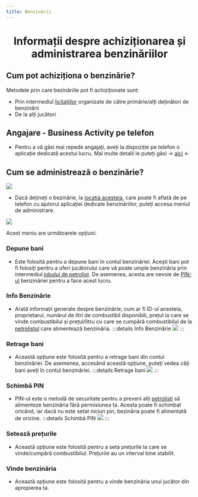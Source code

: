 ```yaml
---
title: Benzinării
---
```


# <center>Informații despre achiziționarea și administrarea benzinăriilor</center>

## Cum pot achiziționa o benzinărie?

Metodele prin care bezinăriile pot fi achiziționate sunt:

- Prin intermediul [licitațiilor](auction) organizate de către primărie/alți deținători de benzinării
- De la alți jucători

## Angajare - Business Activity pe telefon

- Pentru a vă găsi mai repede angajați, aveți la dispoziție pe telefon o aplicație dedicată acestui lucru. Mai multe detalii le puteți găsi -> [aici](/general/telefon.html#aplicatia-business-activity) <-

## Cum se administrează o benzinărie?

![](https://i.imgur.com/5kS5v6L.png)

- Dacă dețineți o bezinărie, la [locația acesteia](/general/telefon), care poate fi aflată de pe telefon cu ajutorul aplicației dedicate benzinăriilor, puteți accesa meniul de administrare.

![](https://i.imgur.com/YYv7KiJ.png)

Acest meniu are următoarele opțiuni:

### Depune bani
- Este folosită pentru a depune bani în contul benzinăriei. Acești bani pot fi folosiți pentru a oferi jucătorului care vă poate umple benzinăria prin intermediul [jobului de petrolist](/jobs/petrolist). De asemenea, acesta are nevoie de [PIN-ul](#schimba-pin) benzinăriei pentru a face acest lucru.

### Info Benzinărie
- Arată informații generale despre benzinărie, cum ar fi ID-ul acesteia, proprietarul, numărul de litri de combustibil disponibili, prețul la care se vinde combustibilul și prețul/litru cu care se cumpără combustibilul de la [petrolistul](/jobs/petrolist) care alimentează benzinăria.
:::details Info Benzinărie
![](https://i.imgur.com/hqCmXW0.png)
:::

### Retrage bani
- Această opțiune este folosită pentru a retrage bani din contul benzinăriei. De asemenea, accesând această opțiune, puteți vedea câți bani aveți în contul benzinăriei.
:::details Retrage bani
![](https://i.imgur.com/B0IPDBt.png)
:::

### Schimbă PIN
- PIN-ul este o metodă de securitate pentru a preveni alți [petroliști](/jobs/petrolist) să alimenteze benzinăria fără permisiunea ta. Acesta poate fi schimbat oricând, iar dacă nu este setat niciun pin, bezinăria poate fi alimentată de oricine.
:::details Schimbă PIN
![](https://i.imgur.com/yih2IWD.png)
:::

### Setează prețurile
- Această opțiune este folosită pentru a seta prețurile la care se vinde/cumpără combustibilul. Prețurile au un interval bine stabilit.

### Vinde benzinăria
- Această opțiune este folosită pentru a vinde benzinăria unui jucător din apropierea ta.